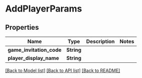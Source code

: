 # AddPlayerParams

## Properties

Name | Type | Description | Notes
------------ | ------------- | ------------- | -------------
**game_invitation_code** | **String** |  | 
**player_display_name** | **String** |  | 

[[Back to Model list]](../README.md#documentation-for-models) [[Back to API list]](../README.md#documentation-for-api-endpoints) [[Back to README]](../README.md)


